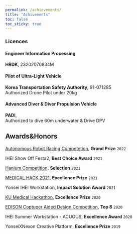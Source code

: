 ```yaml
---
permalink: /achievements/
title: "Achivements"
toc: false
toc_sticky: true
---
```

### Licences
<!-- ![image](/assets/logo.ico/hrdk.jpeg){: width="50" height="50" .align-left} -->
#### Engineer Information Processing
**HRDK**, 23202070834M

#### Pilot of Ultra-Light Vehicle
**Korea Transportation Safety Authority**, 91-071285
<br>Authorized Drone Pilot under 20kg

#### Advanced Diver & Diver Propulsion Vehicle
**PADI**, 
<br>Authorized to dive 60m underwater & Drive DPV

## Awards&Honors
[Autonomous Robot Racing Competetion](http://m.irobotnews.com/news/articleView.html?idxno=30037), **Grand Prize** `2022`
<br>

IHEI Show Off Festa2, **Best Choice Award** `2021`
<br>

[Hanium Competition](http://www.hanium.or.kr/), **Selection** `2021`
<br>

[MEDICAL HACK 2021](https://www.all-con.co.kr/uni_contest/467239), **Excellence Prize** `2021`
<br>

Yonsei IHEI Workstation, **Impact Solution Award** `2021`
<br>

[KU Medical Hackathon](http://biosku.konkuk.ac.kr/medical/main/main.php), **Excellence Prize** `2020`
<br>

[EDISON Coptuper Aided Design Competition](https://cfd.edison.re.kr/web/challenge/10th_design), **Top 8** `2020`
<br>

IHEI Summer Workstation - ACUOUS, **Excellence Award** `2020`
<br>

YonseiXNexon Creative Platform, **Excellence Prize** `2019`